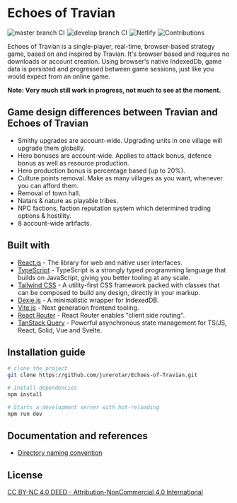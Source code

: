 # Echoes of Travian

<p style="display: flex; gap: 5px; flex-wrap: wrap">
  <img src="https://github.com/jurerotar/echoes-of-travian/actions/workflows/master-ci.yml/badge.svg" alt="master branch CI">
  <img src="https://github.com/jurerotar/echoes-of-travian/actions/workflows/develop-ci.yml/badge.svg" alt="develop branch CI">
  <img src="https://img.shields.io/netlify/d5146a5a-0a15-4619-bf86-a5c7552b406f" alt="Netlify">
  <img src="https://img.shields.io/badge/contributions-welcome-brightgreen" alt="Contributions">
</p>

Echoes of Travian is a single-player, real-time, browser-based strategy game, based on and inspired by Travian. It's browser based and requires no downloads or account creation.
Using browser's native IndexedDb, game data is persisted and progressed between game sessions, just like you would expect from an online game.

**Note: Very much still work in progress, not much to see at the moment.**

## Game design differences between Travian and Echoes of Travian
  - Smithy upgrades are account-wide. Upgrading units in one village will upgrade them globally.
  - Hero bonuses are account-wide. Applies to attack bonus, defence bonus as well as resource production.
  - Hero production bonus is percentage based (up to 20%).
  - Culture points removal. Make as many villages as you want, whenever you can afford them.
  - Removal of town hall.
  - Natars & nature as playable tribes.
  - NPC factions, faction reputation system which determined trading options & hostility.
  - 8 account-wide artifacts.

## Built with

- [React.js](https://react.dev) - The library for web and native user interfaces.
- [TypeScript](https://www.typescriptlang.org) - TypeScript is a strongly typed programming language that builds on JavaScript, giving you better tooling at any scale.
- [Tailwind CSS](https://tailwindcss.com) - A utility-first CSS framework packed with classes that can be composed to build any design, directly in your markup.
- [Dexie.js](https://dexie.org) - A minimalistic wrapper for IndexedDB.
- [Vite.js](https://vitejs.dev) - Next generation frontend tooling.
- [React Router](https://reactrouter.com) - React Router enables "client side routing".
- [TanStack Query](https://tanstack.com/query/latest/) - Powerful asynchronous state management for TS/JS, React, Solid, Vue and Svelte.

## Installation guide

```sh
# clone the project
git clone https://github.com/jurerotar/Echoes-of-Travian.git

# Install dependencies
npm install

# Starts a development server with hot-reloading
npm run dev
```

## Documentation and references

- [Directory naming convention](/docs/DIRECTORY_NAMING_CONVENTION.md)

## License

[CC BY-NC 4.0 DEED - Attribution-NonCommercial 4.0 International](https://creativecommons.org/licenses/by-nc/4.0/)
